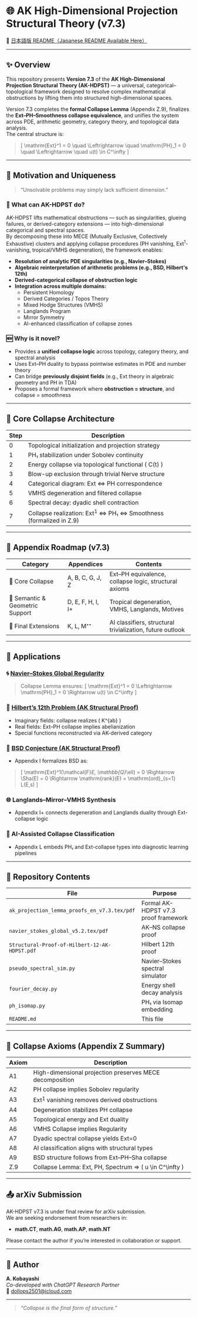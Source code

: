 # 🌐 AK High-Dimensional Projection Structural Theory (v7.3)

📄 [日本語版 README（Japanese README Available Here）](README_jp.md)

---

## ✨ Overview

This repository presents **Version 7.3** of the **AK High-Dimensional Projection Structural Theory (AK-HDPST)** — a universal, categorical–topological framework designed to resolve complex mathematical obstructions by lifting them into structured high-dimensional spaces.

Version 7.3 completes the **formal Collapse Lemma** (Appendix Z.9), finalizes the **Ext–PH–Smoothness collapse equivalence**, and unifies the system across PDE, arithmetic geometry, category theory, and topological data analysis.  
The central structure is:

> \[
> \mathrm{Ext}^1 = 0 \quad \Leftrightarrow \quad \mathrm{PH}_1 = 0 \quad \Leftrightarrow \quad u(t) \in C^\infty
> \]

---

## 📌 Motivation and Uniqueness

> “Unsolvable problems may simply lack sufficient dimension.”

### 🧠 What can AK-HDPST do?

AK-HDPST lifts mathematical obstructions — such as singularities, glueing failures, or derived-category extensions — into high-dimensional categorical and spectral spaces.  
By decomposing these into MECE (Mutually Exclusive, Collectively Exhaustive) clusters and applying collapse procedures (PH vanishing, Ext$^1$-vanishing, tropical/VMHS degeneration), the framework enables:

- **Resolution of analytic PDE singularities (e.g., Navier–Stokes)**
- **Algebraic reinterpretation of arithmetic problems (e.g., BSD, Hilbert's 12th)**
- **Derived-categorical collapse of obstruction logic**
- **Integration across multiple domains:**
  - Persistent Homology
  - Derived Categories / Topos Theory
  - Mixed Hodge Structures (VMHS)
  - Langlands Program
  - Mirror Symmetry
  - AI-enhanced classification of collapse zones

### 🆕 Why is it novel?

- Provides a **unified collapse logic** across topology, category theory, and spectral analysis  
- Uses Ext–PH duality to bypass pointwise estimates in PDE and number theory  
- Can bridge **previously disjoint fields** (e.g., Ext theory in algebraic geometry and PH in TDA)
- Proposes a formal framework where **obstruction = structure**, and collapse = smoothness

---

## 🧠 Core Collapse Architecture

| Step | Description |
|------|-------------|
| 0 | Topological initialization and projection strategy |
| 1 | PH₁ stabilization under Sobolev continuity |
| 2 | Energy collapse via topological functional \( C(t) \) |
| 3 | Blow-up exclusion through trivial Nerve structure |
| 4 | Categorical diagram: Ext ⇔ PH correspondence |
| 5 | VMHS degeneration and filtered collapse |
| 6 | Spectral decay: dyadic shell contraction |
| 7 | Collapse realization: Ext$^1$ ⇔ PH₁ ⇔ Smoothness (formalized in Z.9) |

---

## 📂 Appendix Roadmap (v7.3)

| Category | Appendices | Contents |
|----------|------------|----------|
| 🧱 Core Collapse | A, B, C, G, J, Z | Ext–PH equivalence, collapse logic, structural axioms |
| 🔧 Semantic & Geometric Support | D, E, F, H, I, I+ | Tropical degeneration, VMHS, Langlands, Motives |
| 🌱 Final Extensions | K, L, M⁺⁺ | AI classifiers, structural trivialization, future outlook |

---

## 🧪 Applications

### 🌀 [Navier–Stokes Global Regularity](https://github.com/Kobayashi2501/navier-stokes-global-regularity)
> Collapse Lemma ensures:
> \[
> \mathrm{Ext}^1 = 0 \Leftrightarrow \mathrm{PH}_1 = 0 \Rightarrow u(t) \in C^\infty
> \]

### 🔷 [Hilbert’s 12th Problem (AK Structural Proof)](https://github.com/Kobayashi2501/Structural-Proof-of-Hilbert-s-12th-Problem-via-Categorical-Degeneration-in-AK-HDPST)
- Imaginary fields: collapse realizes \( K^{ab} \)
- Real fields: Ext–PH collapse implies abelianization
- Special functions reconstructed via AK-derived category

### 🧮 [BSD Conjecture (AK Structural Proof)](https://github.com/Kobayashi2501/Structural-Proof-of-the-BSD-Conjecture-via-AK-Theory)
- Appendix I formalizes BSD as:
> \[
> \mathrm{Ext}^1(\mathcal{F}_E, \mathbb{Q}_\ell) = 0 \Rightarrow \Sha(E) = 0 \Rightarrow \mathrm{rank}(E) = \mathrm{ord}_{s=1} L(E,s)
> \]

### 🌐 Langlands–Mirror–VMHS Synthesis
- Appendix I+ connects degeneration and Langlands duality through Ext-collapse logic

### 🤖 AI-Assisted Collapse Classification
- Appendix L embeds PH₁ and Ext-collapse types into diagnostic learning pipelines

---

## 📁 Repository Contents

| File | Purpose |
|------|---------|
| `ak_projection_lemma_proofs_en_v7.3.tex/pdf` | Formal AK-HDPST v7.3 proof framework |
| `navier_stokes_global_v5.2.tex/pdf` | AK–NS collapse proof |
| `Structural-Proof-of-Hilbert-12-AK-HDPST.pdf` | Hilbert 12th proof |
| `pseudo_spectral_sim.py` | Navier–Stokes spectral simulator |
| `fourier_decay.py` | Energy shell decay analysis |
| `ph_isomap.py` | PH₁ via Isomap embedding |
| `README.md` | This file |

---

## 📜 Collapse Axioms (Appendix Z Summary)

| Axiom | Description |
|-------|-------------|
| A1 | High-dimensional projection preserves MECE decomposition |
| A2 | PH collapse implies Sobolev regularity |
| A3 | Ext$^1$ vanishing removes derived obstructions |
| A4 | Degeneration stabilizes PH collapse |
| A5 | Topological energy and Ext duality |
| A6 | VMHS Collapse implies Regularity |
| A7 | Dyadic spectral collapse yields Ext=0 |
| A8 | AI classification aligns with structural types |
| A9 | BSD structure follows from Ext–PH–Sha collapse |
| Z.9 | Collapse Lemma: Ext, PH, Spectrum ⇒ \( u \in C^\infty \) |

---

## 📤 arXiv Submission

AK-HDPST v7.3 is under final review for arXiv submission.  
We are seeking endorsement from researchers in:

- **math.CT**, **math.AG**, **math.AP**, **math.NT**

Please contact the author if you’re interested in collaboration or support.

---

## 📨 Author

**A. Kobayashi**  
_Co-developed with ChatGPT Research Partner_  
📧 dollops2501@icloud.com

---

> *“Collapse is the final form of structure.”*
